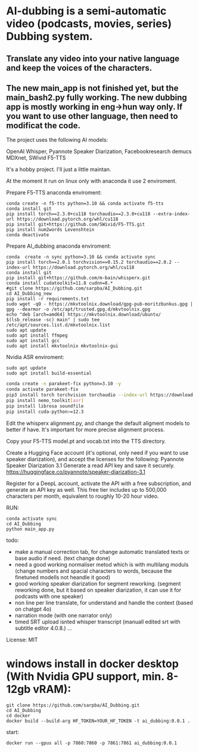 # AI-dubbing is a semi-automatic video (podcasts, movies, series) Dubbing system.
## Translate any video into your native language and keep the voices of the characters.

## The new main_app is not finished yet, but the main_bash2.py fully working. The new dubbing app is mostly working in eng->hun way only. If you want to use other language, then need to modificat the code.



The project uses the following AI models:

OpenAI Whisper, 
Pyannote Speaker Diarization, 
Facebookresearch demucs MDXnet, 
SWivid F5-TTS

It's a hobby project. I'll just a little maintan.

At the moment It run on linux only with anaconda it use 2 enviroment.

Prepare F5-TTS anaconda enviroment:
```
conda create -n f5-tts python=3.10 && conda activate f5-tts
conda install git
pip install torch==2.3.0+cu118 torchaudio==2.3.0+cu118 --extra-index-url https://download.pytorch.org/whl/cu118
pip install git+https://github.com/SWivid/F5-TTS.git
pip install num2words Levenshtein
conda deactivate
```

Prepare AI_dubbing anaconda enviroment:
```
conda  create -n sync python=3.10 && conda activate sync
pip install torch==2.0.1 torchvision==0.15.2 torchaudio==2.0.2 --index-url https://download.pytorch.org/whl/cu118
conda install git
pip install git+https://github.com/m-bain/whisperx.git
conda install cudatoolkit=11.8 cudnn=8.*
#git clone https://github.com/sarpba/AI_Dubbing.git
cd AI_Dubbing_new
pip install -r requirements.txt
sudo wget -qO - https://mkvtoolnix.download/gpg-pub-moritzbunkus.gpg | gpg --dearmor -o /etc/apt/trusted.gpg.d/mkvtoolnix.gpg
echo "deb [arch=amd64] https://mkvtoolnix.download/ubuntu/ $(lsb_release -sc) main" | sudo tee /etc/apt/sources.list.d/mkvtoolnix.list
sudo apt update
sudo apt install ffmpeg
sudo apt install gcc
sudo apt install mkvtoolnix mkvtoolnix-gui
```

Nvidia ASR enviroment:
```
sudo apt update
sudo apt install build-essential
```
```bash
conda create -n parakeet-fix python=3.10 -y
conda activate parakeet-fix
pip3 install torch torchvision torchaudio --index-url https://download.pytorch.org/whl/cu121
pip install nemo_toolkit[asr]
pip install librosa soundfile
pip install cuda-python>=12.3
```

Edit the whisperx alignment.py, and change the default aligment models to better if have. It's important for more precise alignment process.

Copy your F5-TTS model.pt and vocab.txt into the TTS directory. 

Create a Hugging Face account (it's optional, only need if you want to use speaker diarization), and accept the licenses for the following:
Pyannote Speaker Diarization 3.1 Generate a read API key and save it securely. https://huggingface.co/pyannote/speaker-diarization-3.1


Register for a DeepL account, activate the API with a free subscription, and generate an API key as well. This free tier includes up to 500,000 characters per month, equivalent to roughly 10-20 hour video.

RUN:
```
conda activate sync
cd AI_Dubbing
python main_app.py
```

todo:

- make a manual correction tab, for change automatic translated texts or base audio if need. (text change done)
- need a good working normaliser metod which is with multilang moduls (change numbers and spacial characters to words, because the finetuned modells not heandle it good)
- good working speaker diarization for segment reworking. (segment reworking done, but it based on speaker diarization, it can use it for podcasts with one speaker)
- non line per line translate, for understand and handle the context (based on chatgpt 4o)
- narration mode (with one narrator only)
- timed SRT upload isnted whisper transcript (manuall edited srt with subtitle editor 4.0.8.)
...

License: MIT



# windows install in docker desktop (With Nvidia GPU support, min. 8-12gb vRAM):

```
git clone https://github.com/sarpba/AI_Dubbing.git
cd AI_Dubbing
cd docker
docker build --build-arg HF_TOKEN=YOUR_HF_TOKEN -t ai_dubbing:0.0.1 .
```

start:
```
docker run --gpus all -p 7860:7860 -p 7861:7861 ai_dubbing:0.0.1
```


